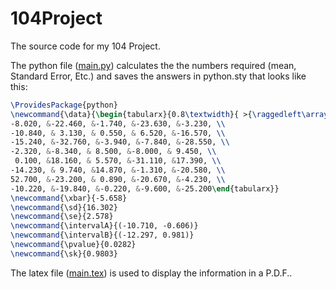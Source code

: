 # 104Project
The source code for my 104 Project.

The python file ([main.py](https://github.com/flippers2652/104Project/blob/master/main.py)) calculates the the numbers required (mean, Standard Error, Etc.) and saves the answers in  python.sty that looks like this:
```tex
\ProvidesPackage{python}
\newcommand{\data}{\begin{tabularx}{0.8\textwidth}{ >{\raggedleft\arraybackslash}X>{\raggedleft\arraybackslash}X>{\raggedleft\arraybackslash}X>{\raggedleft\arraybackslash}X>{\raggedleft\arraybackslash}X }
-8.020, &-22.460, &-1.740, &-23.630, &-3.230, \\
-10.840, & 3.130, & 0.550, & 6.520, &-16.570, \\
-15.240, &-32.760, &-3.940, &-7.840, &-28.550, \\
-2.320, &-8.340, & 8.500, &-8.000, & 9.450, \\
 0.100, &18.160, & 5.570, &-31.110, &17.390, \\
-14.230, & 9.740, &14.870, &-1.310, &-20.580, \\
52.700, &-23.200, & 0.890, &-20.670, &-4.230, \\
-10.220, &-19.840, &-0.220, &-9.600, &-25.200\end{tabularx}}
\newcommand{\xbar}{-5.658}
\newcommand{\sd}{16.302}
\newcommand{\se}{2.578}
\newcommand{\intervalA}{(-10.710, -0.606)}
\newcommand{\intervalB}{(-12.297, 0.981)}
\newcommand{\pvalue}{0.0282}
\newcommand{\sk}{0.9803}
```
The latex file ([main.tex](https://github.com/flippers2652/104Project/blob/master/main.tex)) is used to display the information in a P.D.F..
